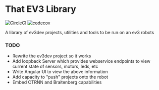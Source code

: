 # That EV3 Library

[![CircleCI](https://circleci.com/gh/ThatDevCompany/that-ev3-library/tree/master.svg?style=svg)](https://circleci.com/gh/ThatDevCompany/that-ev3-library/tree/master)
[![codecov](https://codecov.io/gh/ThatDevCompany/that-ev3-library/branch/master/graph/badge.svg)](https://codecov.io/gh/ThatDevCompany/that-ev3-library)

A library of ev3dev projects, utilities and tools to be
run on an ev3 robots

### TODO

* Rewrite the ev3dev project so it works
* Add loopback Server which provides webservice endpoints to view current state
of sensors, motors, leds, etc
* Write Angular UI to view the above information
* Add capacity to "push" projects onto the robot
* Embed CTRNN and Braitenberg capabilities
